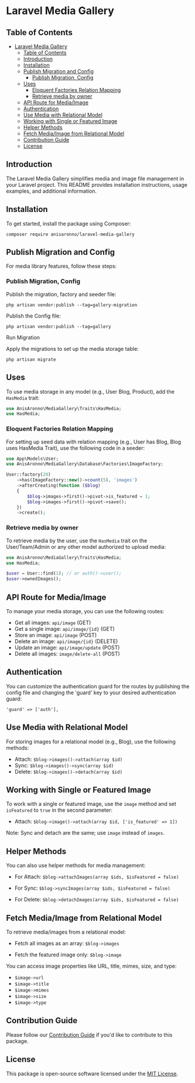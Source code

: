 # Laravel Media Gallery

## Table of Contents

-   [Laravel Media Gallery](#laravel-media-gallery)
    -   [Table of Contents](#table-of-contents)
    -   [Introduction](#introduction)
    -   [Installation](#installation)
    -   [Publish Migration and Config](#publish-migration-and-config)
        -   [Publish Migration, Config](#publish-migration-config)
    -   [Uses](#uses)
        -   [Eloquent Factories Relation Mapping](#eloquent-factories-relation-mapping)
        -   [Retrieve media by owner](#retrieve-media-by-owner)
    -   [API Route for Media/Image](#api-route-for-mediaimage)
    -   [Authentication](#authentication)
    -   [Use Media with Relational Model](#use-media-with-relational-model)
    -   [Working with Single or Featured Image](#working-with-single-or-featured-image)
    -   [Helper Methods](#helper-methods)
    -   [Fetch Media/Image from Relational Model](#fetch-mediaimage-from-relational-model)
    -   [Contribution Guide](#contribution-guide)
    -   [License](#license)

## Introduction

The Laravel Media Gallery simplifies media and image file management in your Laravel project. This README provides installation instructions, usage examples, and additional information.

## Installation

To get started, install the package using Composer:

```shell
composer require anisaronno/laravel-media-gallery
```

## Publish Migration and Config

For media library features, follow these steps:

### Publish Migration, Config

Publish the migration, factory and seeder file:

```shell
php artisan vendor:publish --tag=gallery-migration
```

Publish the Config file:

```shell
php artisan vendor:publish --tag=gallery
```

Run Migration

Apply the migrations to set up the media storage table:

```shell
php artisan migrate
```

## Uses

To use media storage in any model (e.g., User Blog, Product), add the `HasMedia` trait:

```php
use AnisAronno\MediaGallery\Traits\HasMedia;
use HasMedia;
```

### Eloquent Factories Relation Mapping

For setting up seed data with relation mapping (e.g., User has Blog, Blog uses HasMedia Trait), use the following code in a seeder:

```php
use App\Models\User;
use AnisAronno\MediaGallery\Database\Factories\ImageFactory;

User::factory(20)
    ->has(ImageFactory::new()->count(5), 'images')
    ->afterCreating(function ($blog)
    {
        $blog->images->first()->pivot->is_featured = 1;
        $blog->images->first()->pivot->save();
    })
    ->create();
```

### Retrieve media by owner

To retrieve media by the user, use the `HasMedia` trait on the User/Team/Admin or any other model authorized to upload media:

```php
use AnisAronno\MediaGallery\Traits\HasMedia;
use HasMedia;

$user = User::find(1); // or auth()->user();
$user->ownedImages();
```

## API Route for Media/Image

To manage your media storage, you can use the following routes:

-   Get all images: `api/image` (GET)
-   Get a single image: `api/image/{id}` (GET)
-   Store an image: `api/image` (POST)
-   Delete an image: `api/image/{id}` (DELETE)
-   Update an image: `api/image/update` (POST)
-   Delete all images: `image/delete-all` (POST)

## Authentication

You can customize the authentication guard for the routes by publishing the config file and changing the 'guard' key to your desired authentication guard:

```
'guard' => ['auth'],
```

## Use Media with Relational Model

For storing images for a relational model (e.g., Blog), use the following methods:

-   Attach: `$blog->images()->attach(array $id)`
-   Sync: `$blog->images()->sync(array $id)`
-   Delete: `$blog->images()->detach(array $id)`

## Working with Single or Featured Image

To work with a single or featured image, use the `image` method and set `isFeatured` to `true` in the second parameter:

-   Attach: `$blog->image()->attach(array $id, ['is_featured' => 1])`

Note: Sync and detach are the same; use `image` instead of `images`.

## Helper Methods

You can also use helper methods for media management:

-   For Attach: `$blog->attachImages(array $ids, $isFeatured = false)`

-   For Sync: `$blog->syncImages(array $ids, $isFeatured = false)`
-   For Delete: `$blog->detachImages(array $ids, $isFeatured = false)`

## Fetch Media/Image from Relational Model

To retrieve media/images from a relational model:

-   Fetch all images as an array: `$blog->images`

-   Fetch the featured image only: `$blog->image`

You can access image properties like URL, title, mimes, size, and type:

-   `$image->url`
-   `$image->title`
-   `$image->mimes`
-   `$image->size`
-   `$image->type`

## Contribution Guide

Please follow our [Contribution Guide](https://github.com/anisAronno/multipurpose-admin-panel-boilerplate/blob/develop/CONTRIBUTING.md) if you'd like to contribute to this package.

## License

This package is open-source software licensed under the [MIT License](https://opensource.org/licenses/MIT).
